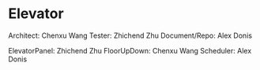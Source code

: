 # Elevator

Architect: Chenxu Wang
Tester: Zhichend Zhu
Document/Repo: Alex Donis

ElevatorPanel: Zhichend Zhu
FloorUpDown: Chenxu Wang
Scheduler: Alex Donis